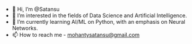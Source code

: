 - 👋 Hi, I’m @Satansu
- 👀 I’m interested in the fields of Data Science and Artificial Intelligence.
- 🌱 I’m currently learning AI/ML on Python, with an emphasis on Neural Networks.
- 📫 How to reach me - mohantysatansu@gmail.com

<!---
Satansu/Satansu is a ✨ special ✨ repository because its `README.md` (this file) appears on your GitHub profile.
You can click the Preview link to take a look at your changes.
--->
